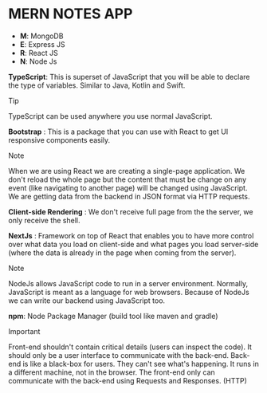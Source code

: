 # MERN NOTES APP 
- **M**:  MongoDB
- **E**:  Express JS
- **R**:  React JS 
- **N**:  Node Js

**TypeScript**: This is superset of JavaScript that you will be able to declare the type of variables. Similar to Java, Kotlin and Swift.

>[!TIP]
> TypeScript can be used anywhere you use normal JavaScript.

**Bootstrap** : This is a package that you can use with React to get UI responsive components easily.

>[!NOTE]
> When we are using React we are creating a single-page application. We don't reload the whole page but the content that must be change on any event (like navigating to another page) will be changed using JavaScript. We are getting data from the backend in JSON format via HTTP requests. 

**Client-side Rendering** : We don't receive full page from the the server, we only receive the shell. 

**NextJs** : Framework on top of React that enables you to have more control over what data you load on client-side and what pages you load server-side (where the data is already in the page when coming from the server).

>[!NOTE]
> NodeJs allows JavaScript code to run in a server environment. Normally, JavaScript is meant as a language for web browsers. Because of NodeJs we can write our backend using JavaScript too.

**npm**: Node Package Manager (build tool like maven and gradle)

>[!IMPORTANT]
> Front-end shouldn't contain critical details (users can inspect the code). It should only be a user interface to communicate with the back-end. Back-end is like a black-box for users. They can't see what's happening. It runs in a different machine, not in the browser. The front-end only can communicate with the back-end using Requests and Responses. (HTTP)








